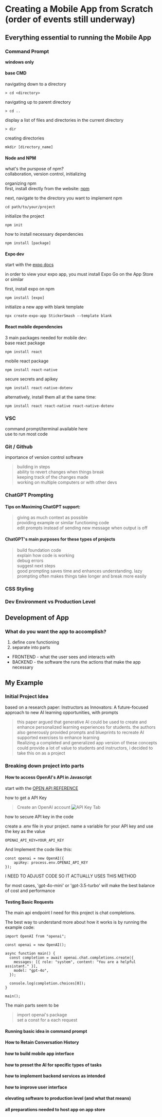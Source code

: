 # Creating a Mobile App from Scratch (order of events still underway)

## Everything essential to running the Mobile App

### Command Prompt
**windows only**  

#### base CMD
navigating down to a directory
```
> cd <directory>
```
navigating up to parent directory
```
> cd ..
```
display a list of files and directories in the current directory
```
> dir
```
creating directories
```
mkdir [directory_name]
```
#### Node and NPM
what's the purspose of npm?  
collaboration, version control, initializing

organizing npm  
first, install directly from the website: [npm](https://nodejs.org/en)  

next, navigate to the directory you want to implement npm
```
cd path/to/your/project
```

initialize the project
```
npm init
```

how to install necessary dependencies
```
npm install [package]
```

#### Expo dev
start with the [expo docs](https://docs.expo.dev/)  

in order to view your expo app, you must install Expo Go on the App Store or similar 

first, install expo on npm
``` 
npm install [expo]
```

initialize a new app with blank template
```
npx create-expo-app StickerSmash --template blank
```

#### React mobile dependencies

3 main packages needed for mobile dev:  
base react package
```
npm install react
```

mobile react package
```
npm install react-native
```

secure secrets and apikey
```
npm install react-native-dotenv
```

alternatively, install them all at the same time:
```
npm install react react-native react-native-dotenv
```

### VSC

command prompt/terminal available here  
use to run most code

### Git / Github

importance of version control software  
>building in steps  
>ability to revert changes when things break  
>keeping track of the changes made  
>working on multiple computers or with other devs 

### ChatGPT Prompting
#### Tips on Maximing ChatGPT support:
>giving as much context as possible  
>providing example or similar functioning code  
>edit prompts instead of sending new message when output is off

#### ChatGPT's main purposes for these types of projects
>build foundation code  
>explain how code is working  
>debug errors  
>suggest next steps  
>good prompting saves time and enhances understanding. lazy prompting often makes things take longer and break more easily

### CSS Styling

### Dev Environment vs Production Level

## Development of App

### What do you want the app to accomplish?

1. define core functioning
2. separate into parts
- FRONTEND - what the user sees and interacts with
- BACKEND - the software the runs the actions that make the app necessary

## My Example

### Initial Project Idea

based on a research paper: Instructors as Innovators: A future-focused approach to new AI learning opportunities, with prompts

>this paper argued that generative AI could be used to create and enhance personalized learning experiences for students. the authors also generously provided prompts and blueprints to recreate AI supported exercises to enhance learning  
>Realizing a completed and generalized app version of these concepts could provide a lot of value to students and instructors, i decided to take this on as a project

### Breaking down project into parts

#### How to access OpenAI's API in Javascript

start with the [OPEN API REFERENCE](https://platform.openai.com/docs/api-reference/)  

how to get a API Key  
>Create an OpenAI account
>![API Key Tab](API_KEY.png)

how to secure API key in the code

create a .env file in your project. name a variable for your API key and use the key as the value
```
OPENAI_API_KEY=YOUR_API_KEY
```

And Implement the code like this:
```
const openai = new OpenAI({
    apiKey: process.env.OPENAI_API_KEY
});
```
I NEED TO ADJUST CODE SO IT ACTUALLY USES THIS METHOD

for most cases, 'gpt-4o-mini' or 'gpt-3.5-turbo' will make the best balance of cost and performance

#### Testing Basic Requests

The main api endpoint I need for this project is chat completions.  

The best way to understand more about how it works is by running the example code: 

```
import OpenAI from "openai";

const openai = new OpenAI();

async function main() {
  const completion = await openai.chat.completions.create({
    messages: [{ role: "system", content: "You are a helpful assistant." }],
    model: "gpt-4o",
  });

  console.log(completion.choices[0]);
}

main();
```

The main parts seem to be
>import openai's package  
>set a const for a each request
>

#### Running basic idea in command prompt

#### How to Retain Conversation History

#### how to build mobile app interface

#### how to preset the AI for specific types of tasks

#### how to implement backend services as intended

#### how to improve user interface

#### elevating software to production level (and what that means)

#### all preparations needed to host app on app store